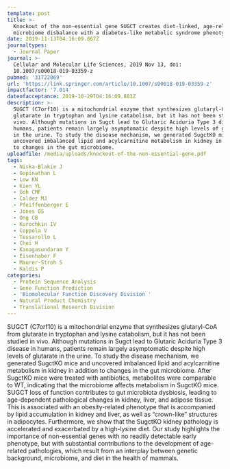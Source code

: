 ```yaml
---
template: post
title: >-
  Knockout of the non-essential gene SUGCT creates diet-linked, age-related
  microbiome disbalance with a diabetes-like metabolic syndrome phenotype
date: 2019-11-13T04:16:09.867Z
journaltypes:
  - Journal Paper
journal: >-
  Cellular and Molecular Life Sciences, 2019 Nov 13, doi:
  10.1007/s00018-019-03359-z
pubmed: '31722069'
url: 'https://link.springer.com/article/10.1007/s00018-019-03359-z'
impactfactor: '7.014'
dateofacceptance: 2019-10-29T04:16:09.883Z
description: >-
  SUGCT (C7orf10) is a mitochondrial enzyme that synthesizes glutaryl-CoA from
  glutarate in tryptophan and lysine catabolism, but it has not been studied in
  vivo. Although mutations in Sugct lead to Glutaric Aciduria Type 3 disease in
  humans, patients remain largely asymptomatic despite high levels of glutarate
  in the urine. To study the disease mechanism, we generated SugctKO mice and
  uncovered imbalanced lipid and acylcarnitine metabolism in kidney in addition
  to changes in the gut microbiome. 
uploadfile: /media/uploads/knockout-of-the-non-essential-gene.pdf
tags:
  - Niska-Blakie J
  - Gopinathan L
  - Low KN
  - Kien YL
  - Goh CMF
  - Caldez MJ
  - Pfeiffenberger E
  - Jones OS
  - Ong CB
  - Kurochkin IV
  - Coppola V
  - Tessarollo L
  - Choi H
  - Kanagasundaram Y
  - Eisenhaber F
  - Maurer-Stroh S
  - Kaldis P
categories:
  - Protein Sequence Analysis
  - Gene Function Prediction
  - 'Biomolecular Function Discovery Division '
  - Natural Product Chemistry
  - Translational Research Division
---
```

SUGCT (C7orf10) is a mitochondrial enzyme that synthesizes glutaryl-CoA from glutarate in tryptophan and lysine catabolism, but it has not been studied in vivo. Although mutations in Sugct lead to Glutaric Aciduria Type 3 disease in humans, patients remain largely asymptomatic despite high levels of glutarate in the urine. To study the disease mechanism, we generated SugctKO mice and uncovered imbalanced lipid and acylcarnitine metabolism in kidney in addition to changes in the gut microbiome. After SugctKO mice were treated with antibiotics, metabolites were comparable to WT, indicating that the microbiome affects metabolism in SugctKO mice. SUGCT loss of function contributes to gut microbiota dysbiosis, leading to age-dependent pathological changes in kidney, liver, and adipose tissue. This is associated with an obesity-related phenotype that is accompanied by lipid accumulation in kidney and liver, as well as “crown-like” structures in adipocytes. Furthermore, we show that the SugctKO kidney pathology is accelerated and exacerbated by a high-lysine diet. Our study highlights the importance of non-essential genes with no readily detectable early phenotype, but with substantial contributions to the development of age-related pathologies, which result from an interplay between genetic background, microbiome, and diet in the health of mammals.
